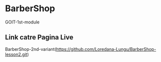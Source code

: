 # BarberShop
GOIT-1st-module
## Link catre Pagina Live
BarberShop-2nd-variant(https://github.com/Loredana-Lungu/BarberShop-lesson2.git)
